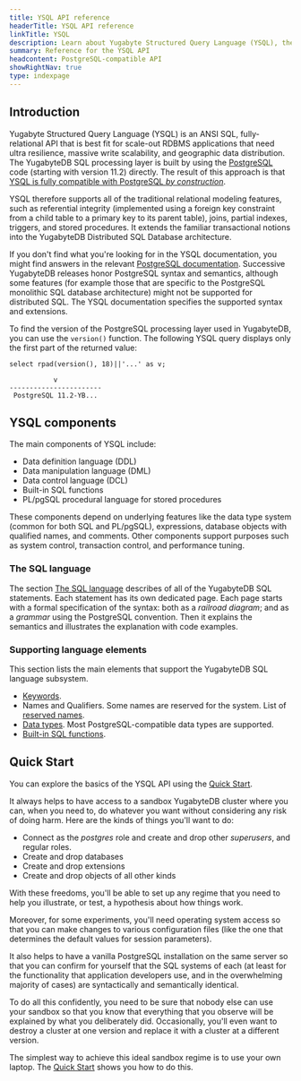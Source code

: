 ```yaml
---
title: YSQL API reference
headerTitle: YSQL API reference
linkTitle: YSQL
description: Learn about Yugabyte Structured Query Language (YSQL), the distributed SQL API for the PostgreSQL compatible YugabyteDB database.
summary: Reference for the YSQL API
headcontent: PostgreSQL-compatible API
showRightNav: true
type: indexpage
---
```


## Introduction

Yugabyte Structured Query Language (YSQL) is an ANSI SQL, fully-relational API that is best fit for scale-out RDBMS applications that need ultra resilience, massive write scalability, and geographic data distribution. The YugabyteDB SQL processing layer is built by using the [PostgreSQL](https://www.yugabyte.com/postgresql/) code (starting with version 11.2) directly. The result of this approach is that [YSQL is fully compatible with PostgreSQL _by construction_](https://www.yugabyte.com/postgresql/postgresql-compatibility/).

YSQL therefore supports all of the traditional relational modeling features, such as referential integrity (implemented using a foreign key constraint from a child table to a primary key to its parent table), joins, partial indexes, triggers, and stored procedures. It extends the familiar transactional notions into the YugabyteDB Distributed SQL Database architecture.

If you don't find what you're looking for in the YSQL documentation, you might find answers in the relevant [PostgreSQL documentation](https://www.postgresql.org/docs/11/index.html). Successive YugabyteDB releases honor PostgreSQL syntax and semantics, although some features (for example those that are specific to the PostgreSQL monolithic SQL database architecture) might not be supported for distributed SQL. The YSQL documentation specifies the supported syntax and extensions.

To find the version of the PostgreSQL processing layer used in YugabyteDB, you can use the `version()` function. The following YSQL query displays only the first part of the returned value:

```plpgsql
select rpad(version(), 18)||'...' as v;
```

```output
           v
-----------------------
 PostgreSQL 11.2-YB...
```

## YSQL components

The main components of YSQL include:

- Data definition language (DDL)
- Data manipulation language (DML)
- Data control language (DCL)
- Built-in SQL functions
- PL/pgSQL procedural language for stored procedures

These components depend on underlying features like the data type system (common for both SQL and PL/pgSQL), expressions, database objects with qualified names, and comments. Other components support purposes such as system control, transaction control, and performance tuning.

### The SQL language

The section [The SQL language](./the-sql-language/) describes of all of the YugabyteDB SQL statements. Each statement has its own dedicated page. Each page starts with a formal specification of the syntax: both as a _railroad diagram_; and as a _grammar_ using the PostgreSQL convention. Then it explains the semantics and illustrates the explanation with code examples.

### Supporting language elements

This section lists the main elements that support the YugabyteDB SQL language subsystem.

- [Keywords](keywords/).
- Names and Qualifiers. Some names are reserved for the system. List of [reserved names](reserved_names/).
- [Data types](datatypes/). Most PostgreSQL-compatible data types are supported.
- [Built-in SQL functions](exprs/).

## Quick Start

You can explore the basics of the YSQL API using the [Quick Start](/preview/quick-start/macos/).

It always helps to have access to a sandbox YugabyteDB cluster where you can, when you need to, do whatever you want without considering any risk of doing harm. Here are the kinds of things you'll want to do:

- Connect as the _postgres_ role and create and drop other _superusers_, and regular roles.
- Create and drop databases
- Create and drop extensions
- Create and drop objects of all other kinds

With these freedoms, you'll be able to set up any regime that you need to help you illustrate, or test, a hypothesis about how things work.

Moreover, for some experiments, you'll need operating system access so that you can make changes to various configuration files (like the one that determines the default values for session parameters).

It also helps to have a vanilla PostgreSQL installation on the same server so that you can confirm for yourself that the SQL systems of each (at least for the functionality that application developers use, and in the overwhelming majority of cases) are syntactically and semantically identical.

To do all this confidently, you need to be sure that nobody else can use your sandbox so that you know that everything that you observe will be explained by what you deliberately did. Occasionally, you'll even want to destroy a cluster at one version and replace it with a cluster at a different version.

The simplest way to achieve this ideal sandbox regime is to use your own laptop. The [Quick Start](/preview/quick-start/macos/) shows you how to do this.
